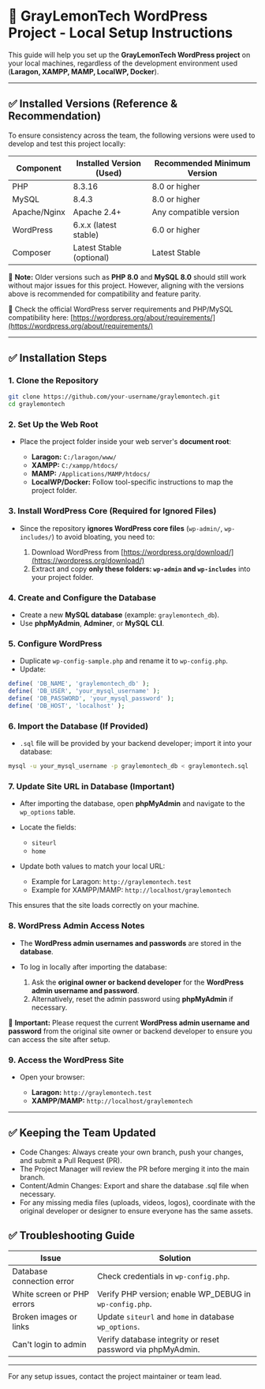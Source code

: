 # 🍋 GrayLemonTech WordPress Project - Local Setup Instructions

This guide will help you set up the **GrayLemonTech WordPress project** on your local machines, regardless of the development environment used (**Laragon, XAMPP, MAMP, LocalWP, Docker**).

---

## ✅ Installed Versions (Reference & Recommendation)

To ensure consistency across the team, the following versions were used to develop and test this project locally:

| Component    | Installed Version (Used) | Recommended Minimum Version |
| ------------ | ------------------------ | --------------------------- |
| PHP          | 8.3.16                   | 8.0 or higher               |
| MySQL        | 8.4.3                    | 8.0 or higher               |
| Apache/Nginx | Apache 2.4+              | Any compatible version      |
| WordPress    | 6.x.x (latest stable)    | 6.0 or higher               |
| Composer     | Latest Stable (optional) | Latest Stable               |

📜 **Note:** Older versions such as **PHP 8.0** and **MySQL 8.0** should still work without major issues for this project. However, aligning with the versions above is recommended for compatibility and feature parity.

📜 Check the official WordPress server requirements and PHP/MySQL compatibility here:
[https://wordpress.org/about/requirements/](https://wordpress.org/about/requirements/)

---

## ✅ Installation Steps

### 1. Clone the Repository

```bash
git clone https://github.com/your-username/graylemontech.git
cd graylemontech
```

### 2. Set Up the Web Root

* Place the project folder inside your web server's **document root**:

  * **Laragon:** `C:/laragon/www/`
  * **XAMPP:** `C:/xampp/htdocs/`
  * **MAMP:** `/Applications/MAMP/htdocs/`
  * **LocalWP/Docker:** Follow tool-specific instructions to map the project folder.

### 3. Install WordPress Core (Required for Ignored Files)

* Since the repository **ignores WordPress core files** (`wp-admin/`, `wp-includes/`) to avoid bloating, you need to:

  1. Download WordPress from [https://wordpress.org/download/](https://wordpress.org/download/)
  2. Extract and copy **only these folders: `wp-admin` and `wp-includes`** into your project folder.

### 4. Create and Configure the Database

* Create a new **MySQL database** (example: `graylemontech_db`).
* Use **phpMyAdmin**, **Adminer**, or **MySQL CLI**.

### 5. Configure WordPress

* Duplicate `wp-config-sample.php` and rename it to `wp-config.php`.
* Update:

```php
define( 'DB_NAME', 'graylemontech_db' );
define( 'DB_USER', 'your_mysql_username' );
define( 'DB_PASSWORD', 'your_mysql_password' );
define( 'DB_HOST', 'localhost' );
```

### 6. Import the Database (If Provided)

* `.sql` file will be provided by your backend developer; import it into your database:

```bash
mysql -u your_mysql_username -p graylemontech_db < graylemontech.sql
```

### 7. Update Site URL in Database (Important)

* After importing the database, open **phpMyAdmin** and navigate to the `wp_options` table.
* Locate the fields:

  * `siteurl`
  * `home`
* Update both values to match your local URL:

  * Example for Laragon: `http://graylemontech.test`
  * Example for XAMPP/MAMP: `http://localhost/graylemontech`

This ensures that the site loads correctly on your machine.


### 8. WordPress Admin Access Notes

* The **WordPress admin usernames and passwords** are stored in the **database**.
* To log in locally after importing the database:

  1. Ask the **original owner or backend developer** for the **WordPress admin username and password**.
  2. Alternatively, reset the admin password using **phpMyAdmin** if necessary.

🔹 **Important:** Please request the current **WordPress admin username and password** from the original site owner or backend developer to ensure you can access the site after setup.


### 9. Access the WordPress Site

* Open your browser:

  * **Laragon:** `http://graylemontech.test`
  * **XAMPP/MAMP:** `http://localhost/graylemontech`

---

## ✅ Keeping the Team Updated

* Code Changes: Always create your own branch, push your changes, and submit a Pull Request (PR).
* The Project Manager will review the PR before merging it into the main branch.
* Content/Admin Changes: Export and share the database .sql file when necessary.
* For any missing media files (uploads, videos, logos), coordinate with the original developer or designer to ensure everyone has the same assets.


## ✅ Troubleshooting Guide

| Issue                      | Solution                                                    |
| -------------------------- | ----------------------------------------------------------- |
| Database connection error  | Check credentials in `wp-config.php`.                       |
| White screen or PHP errors | Verify PHP version; enable WP\_DEBUG in `wp-config.php`.    |
| Broken images or links     | Update `siteurl` and `home` in database `wp_options`.       |
| Can't login to admin       | Verify database integrity or reset password via phpMyAdmin. |


---

For any setup issues, contact the project maintainer or team lead.
